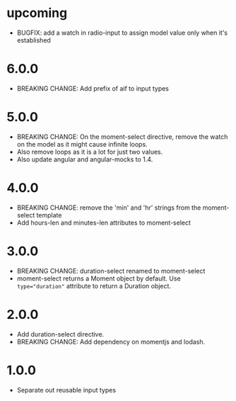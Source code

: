 # upcoming

* BUGFIX: add a watch in radio-input to assign model value only when it's established

# 6.0.0

* BREAKING CHANGE: Add prefix of aif to input types

# 5.0.0

* BREAKING CHANGE: On the moment-select directive, remove the watch on the model as it might cause infinite loops.
* Also remove loops as it is a lot for just two values.
* Also update angular and angular-mocks to 1.4.

# 4.0.0

* BREAKING CHANGE: remove the 'min' and 'hr' strings from the moment-select template
* Add hours-len and minutes-len attributes to moment-select

# 3.0.0

* BREAKING CHANGE: duration-select renamed to moment-select
* moment-select returns a Moment object by default. Use `type="duration"`
attribute to return a Duration object.

# 2.0.0

* Add duration-select directive.
* BREAKING CHANGE: Add dependency on momentjs and lodash.

# 1.0.0

* Separate out reusable input types
